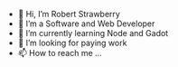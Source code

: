 - 👋 Hi, I’m Robert Strawberry
- 👀 I’m a Software and Web Developer
- 🌱 I’m currently learning Node and Gadot
- 💞️ I’m looking for paying work
- 📫 How to reach me ... 

<!---
absoluteborg/absoluteborg is a ✨ special ✨ repository because its `README.md` (this file) appears on your GitHub profile.
You can click the Preview link to take a look at your changes.
--->
